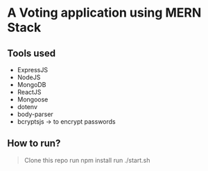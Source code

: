 # A Voting application using MERN Stack
 
## Tools used
* ExpressJS
* NodeJS            
* MongoDB
* ReactJS
* Mongoose
* dotenv
* body-parser    
* bcryptsjs -> to encrypt  passwords

## How to run?
> Clone this repo
> run npm install
> run ./start.sh

